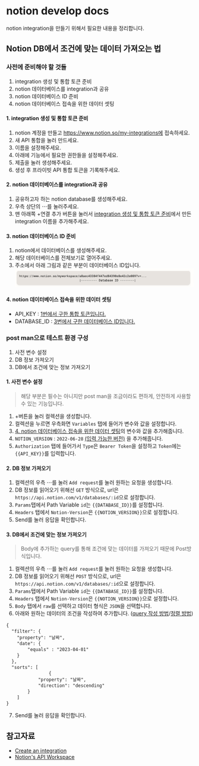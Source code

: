 # notion develop docs
notion integration을 만들기 위해서 필요한 내용을 정리합니다.

## Notion DB에서 조건에 맞는 데이터 가져오는 법

### 사전에 준비해야 할 것들
1. integration 생성 및 통합 토큰 준비
2. notion 데이터베이스를 integration과 공유
3. notion 데이터베이스 ID 준비
4. notion 데이터베이스 접속을 위한 데이터 셋팅

#### 1. integration 생성 및 통합 토큰 준비
1. notion 계정을 만들고 https://www.notion.so/my-integrations에 접속하세요.
2. 새 API 통합을 눌러 만드세요.   
3. 이름을 설정해주세요.
4. 아래에 기능에서 필요한 권한들을 설정해주세요.
5. 제출을 눌러 생성해주세요.
6. 생성 후 프라이빗 API 통합 토큰을 기록해주세요.

#### 2. notion 데이터베이스를 integration과 공유
1. 공유하고자 하는 notion database를 생성해주세요.
2. 우측 상단의 $\cdots$를 눌러주세요.
3. 맨 아래쪽 $+$연결 추가 버튼을 눌러서 [integration 생성 및 통합 토큰 준비](#1-integration-생성-및-통합-토큰-준비)에서 만든 integration 이름을 추가해주세요.

#### 3. notion 데이터베이스 ID 준비
1. notion에서 데이터베이스를 생성해주세요.
2. 해당 데이터베이스를 전체보기로 열어주세요.
3. 주소에서 아래 그림과 같은 부분이 데이터베이스 ID입니다.
   ![](images/2023-03-16-23-56-15.png)

#### 4. notion 데이터베이스 접속을 위한 데이터 셋팅
* API_KEY : [1번에서 구한 통합 토큰입니다.](#1-integration-생성-및-통합-토큰-준비)
* DATABASE_ID : [3번에서 구한 데이터베이스 ID입니다.](#3-notion-데이터베이스-id-준비)

### post man으로 테스트 환경 구성
1. 사전 변수 설정
2. DB 정보 가져오기
3. DB에서 조건에 맞는 정보 가져오기

#### 1. 사전 변수 설정
> 해당 부분은 필수는 아니지만 post man을 조금이라도 편하게, 안전하게 사용할 수 있는 기능입니다.
1. $+$버튼을 눌러 컬렉션을 생성합니다.
2. 컬렉션을 누르면 우측화면 `Variables` 탭에 들어가 변수와 값을 설정합니다.
3. [4. notion 데이터베이스 접속을 위한 데이터 셋팅](#4-notion-데이터베이스-접속을-위한-데이터-셋팅)의 변수와 값을 추가해줍니다.
4. `NOTION_VERSION` : `2022-06-28` [(입력 가능한 버전)]() 을 추가해줍니다.
5. `Authorization` 탭에 들어가서 `Type`은 `Bearer Token`을 설정하고 `Token`에는 `{{API_KEY}}`를 입력합니다.

#### 2. DB 정보 가져오기
1. 컬렉션의 우측 $\cdots$를 눌러 `Add request`를 눌러 원하는 요청을 생성합니다.
2. DB 정보를 읽어오기 위해선 `GET` 방식으로, url은 `https://api.notion.com/v1/databases/:id`으로 설정합니다.
3. `Params`탭에서 Path Variable `id`는 `{{DATABASE_ID}}`를 설정합니다.
4. `Headers` 탭에서 `Notion-Version`은 `{{NOTION_VERSION}}`으로 설정합니다.
5. Send를 눌러 응답을 확인합니다.

#### 3. DB에서 조건에 맞는 정보 가져오기
> Body에 추가하는 query를 통해 조건에 맞는 데이터를 가져오기 때문에 Post방식입니다.

1. 컬렉션의 우측 $\cdots$를 눌러 `Add request`를 눌러 원하는 요청을 생성합니다.
2. DB 정보를 읽어오기 위해선 `POST` 방식으로, url은 `https://api.notion.com/v1/databases/:id`으로 설정합니다.
3. `Params`탭에서 Path Variable `id`는 `{{DATABASE_ID}}`를 설정합니다.
4. `Headers` 탭에서 `Notion-Version`은 `{{NOTION_VERSION}}`으로 설정합니다.
5. `Body` 탭에서 `raw`를 선택하고 데이터 형식은 `JSON`을 선택합니다.
6. 아래와 원하는 데이터의 조건을 작성하여 추가합니다. ([query 작성 방법](https://developers.notion.com/reference/post-database-query-filter)/[정렬 방법](https://developers.notion.com/reference/post-database-query-sort))
```
{
  "filter": {
    "property": "날짜",
    "date": {
        "equals" : "2023-04-01"
    }
  },
  "sorts": [
                {
            "property": "날짜",
            "direction": "descending"
        }
    ]
}
```
7. Send를 눌러 응답을 확인합니다.


## 참고자료
* [Create an integration](https://developers.notion.com/docs/create-a-notion-integration)
* [Notion's API Workspace](https://www.postman.com/notionhq/workspace/notion-s-api-workspace/overview)